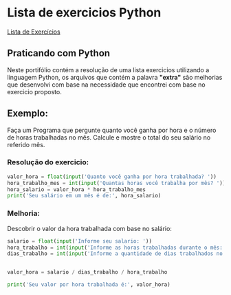 # Lista de exercicios Python

[Lista de Exercícios](https://wiki.python.org.br/ListaDeExercicios "Lista de Exercícios")

## Praticando com Python

Neste portifólio contém a resolução de uma lista exercicios utilizando a linguagem Python, os arquivos que contém a palavra **"extra"** são melhorias que desenvolvi com base na necessidade que encontrei com base no exercicio proposto.

## Exemplo: 
 Faça um Programa que pergunte quanto você ganha por hora e o número de horas trabalhadas no mês. Calcule e mostre o total do seu salário no referido mês. 
### Resolução do exercicio:
 ```python
valor_hora = float(input('Quanto você ganha por hora trabalhada? '))
hora_trabalho_mes = int(input('Quantas horas você trabalha por mês? '))
hora_salario = valor_hora * hora_trabalho_mes
print('Seu salário em um mês é de:', hora_salario)
```
### Melhoria:
Descobrir o valor da hora trabalhada com base no salário:
```python
salario = float(input('Informe seu salario: '))
hora_trabalho = int(input('Informe as horas trabalhadas durante o mês: '))
dias_trabalho = int(input('Informe a quantidade de dias trabalhados no mês:'))


valor_hora = salario / dias_trabalho / hora_trabalho

print('Seu valor por hora trabalhada é:', valor_hora)
```

